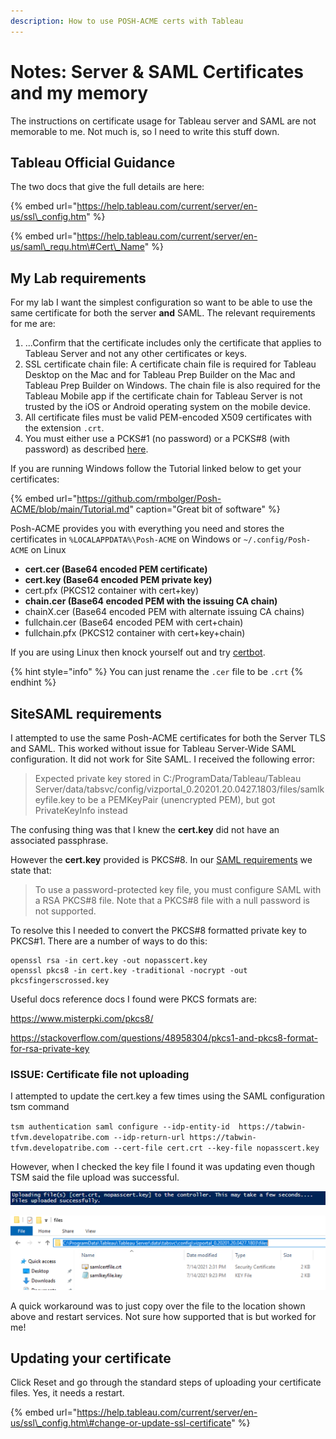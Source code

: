 ```yaml
---
description: How to use POSH-ACME certs with Tableau
---
```


# Notes: Server & SAML Certificates and my memory

The instructions on certificate usage for Tableau server and SAML are not memorable to me. Not much is, so I need to write this stuff down.

## Tableau Official Guidance

The two docs that give the full details are here:

{% embed url="https://help.tableau.com/current/server/en-us/ssl\_config.htm" %}

{% embed url="https://help.tableau.com/current/server/en-us/saml\_requ.htm\#Cert\_Name" %}

## My Lab requirements

For my lab I want the simplest configuration so want to be able to use the same certificate for both the server **and** SAML. The relevant requirements for me are:

1. ...Confirm that the certificate includes only the certificate that applies to Tableau Server and not any other certificates or keys.
2. SSL certificate chain file: A certificate chain file is required for Tableau Desktop on the Mac and for Tableau Prep Builder on the Mac and Tableau Prep Builder on Windows. The chain file is also required for the Tableau Mobile app if the certificate chain for Tableau Server is not trusted by the iOS or Android operating system on the mobile device.
3. All certificate files must be valid PEM-encoded X509 certificates with the extension `.crt`.
4. You must either use a PCKS\#1 \(no password\) or a PCKS\#8 \(with password\) as described [here](https://help.tableau.com/current/server/en-us/saml_requ.htm#certificate-and-identity-provider-idp-requirements). 

If you are running Windows follow the Tutorial linked below to get your certificates:

{% embed url="https://github.com/rmbolger/Posh-ACME/blob/main/Tutorial.md" caption="Great bit of software" %}

Posh-ACME provides you with everything you need and stores the certificates in `%LOCALAPPDATA%\Posh-ACME` on Windows or `~/.config/Posh-ACME` on Linux

* **cert.cer \(Base64 encoded PEM certificate\)** 
* **cert.key \(Base64 encoded PEM private key\)** 
* cert.pfx \(PKCS12 container with cert+key\) 
* **chain.cer \(Base64 encoded PEM with the issuing CA chain\)** 
* chainX.cer \(Base64 encoded PEM with alternate issuing CA chains\) 
* fullchain.cer \(Base64 encoded PEM with cert+chain\) 
* fullchain.pfx \(PKCS12 container with cert+key+chain\)

If you are using Linux then knock yourself out and try [certbot](https://certbot.eff.org/).

{% hint style="info" %}
You can just rename the `.cer` file to be `.crt` 
{% endhint %}

## SiteSAML requirements

I attempted to use the same Posh-ACME certificates for both the Server TLS and SAML. This worked without issue for Tableau Server-Wide SAML configuration. It did not work for Site SAML. I received the following error:

> Expected private key stored in C:/ProgramData/Tableau/Tableau Server/data/tabsvc/config/vizportal\_0.20201.20.0427.1803/files/samlkeyfile.key to be a PEMKeyPair \(unencrypted PEM\), but got PrivateKeyInfo instead

The confusing thing was that I knew the **cert.key** did not have an associated passphrase.

However the **cert.key** provided is PKCS\#8. In our [SAML requirements](https://help.tableau.com/current/server/en-us/saml_requ.htm) we state that:

> To use a password-protected key file, you must configure SAML with a RSA PKCS\#8 file. Note that a PKCS\#8 file with a null password is not supported.

To resolve this I needed to convert the PKCS\#8 formatted private key to PKCS\#1. There are a number of ways to do this:

```text
openssl rsa -in cert.key -out nopasscert.key 
openssl pkcs8 -in cert.key -traditional -nocrypt -out pkcsfingerscrossed.key  
```

Useful docs reference docs I found were PKCS formats are:

[https://www.misterpki.com/pkcs8/ ](%20https://www.misterpki.com/pkcs8/%20
)

[https://stackoverflow.com/questions/48958304/pkcs1-and-pkcs8-format-for-rsa-private-key  
](%20https://www.misterpki.com/pkcs8/%20
)

### ISSUE: Certificate file not uploading

I attempted to update the cert.key a few times using the SAML configuration tsm command

`tsm authentication saml configure --idp-entity-id  https://tabwin-tfvm.developatribe.com --idp-return-url https://tabwin-tfvm.developatribe.com --cert-file cert.crt --key-file nopasscert.key` 

However, when I checked the key file I found it was updating even though TSM said the file upload was successful.

![](.gitbook/assets/image%20%28129%29.png)

![](.gitbook/assets/image%20%28128%29.png)

A quick workaround was to just copy over the file to the location shown above and restart services. Not sure how supported that is but worked for me!

## Updating your certificate

Click Reset and go through the standard steps of uploading your certificate files. Yes, it needs a restart.

{% embed url="https://help.tableau.com/current/server/en-us/ssl\_config.htm\#change-or-update-ssl-certificate" %}



